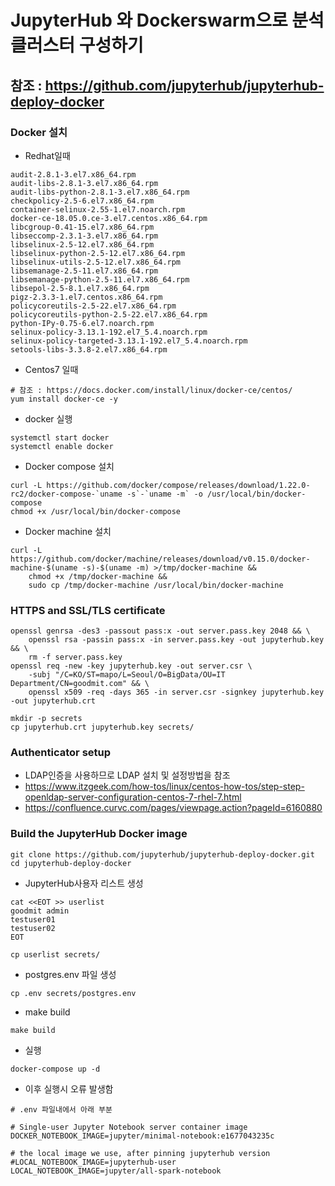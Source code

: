
# JupyterHub 와 Dockerswarm으로 분석클러스터 구성하기

## 참조 : https://github.com/jupyterhub/jupyterhub-deploy-docker


### Docker 설치

- Redhat일때 
```
audit-2.8.1-3.el7.x86_64.rpm
audit-libs-2.8.1-3.el7.x86_64.rpm
audit-libs-python-2.8.1-3.el7.x86_64.rpm
checkpolicy-2.5-6.el7.x86_64.rpm
container-selinux-2.55-1.el7.noarch.rpm
docker-ce-18.05.0.ce-3.el7.centos.x86_64.rpm
libcgroup-0.41-15.el7.x86_64.rpm
libseccomp-2.3.1-3.el7.x86_64.rpm
libselinux-2.5-12.el7.x86_64.rpm
libselinux-python-2.5-12.el7.x86_64.rpm
libselinux-utils-2.5-12.el7.x86_64.rpm
libsemanage-2.5-11.el7.x86_64.rpm
libsemanage-python-2.5-11.el7.x86_64.rpm
libsepol-2.5-8.1.el7.x86_64.rpm
pigz-2.3.3-1.el7.centos.x86_64.rpm
policycoreutils-2.5-22.el7.x86_64.rpm
policycoreutils-python-2.5-22.el7.x86_64.rpm
python-IPy-0.75-6.el7.noarch.rpm
selinux-policy-3.13.1-192.el7_5.4.noarch.rpm
selinux-policy-targeted-3.13.1-192.el7_5.4.noarch.rpm
setools-libs-3.3.8-2.el7.x86_64.rpm
```

- Centos7 일때 
```
# 참조 : https://docs.docker.com/install/linux/docker-ce/centos/
yum install docker-ce -y
```

- docker 실행 
```
systemctl start docker
systemctl enable docker
```


- Docker compose 설치
```
curl -L https://github.com/docker/compose/releases/download/1.22.0-rc2/docker-compose-`uname -s`-`uname -m` -o /usr/local/bin/docker-compose
chmod +x /usr/local/bin/docker-compose
```

- Docker machine 설치
```
curl -L https://github.com/docker/machine/releases/download/v0.15.0/docker-machine-$(uname -s)-$(uname -m) >/tmp/docker-machine &&
    chmod +x /tmp/docker-machine &&
    sudo cp /tmp/docker-machine /usr/local/bin/docker-machine
```


### HTTPS and SSL/TLS certificate
```
openssl genrsa -des3 -passout pass:x -out server.pass.key 2048 && \
    openssl rsa -passin pass:x -in server.pass.key -out jupyterhub.key && \
    rm -f server.pass.key
openssl req -new -key jupyterhub.key -out server.csr \
    -subj "/C=KO/ST=mapo/L=Seoul/O=BigData/OU=IT Department/CN=goodmit.com" && \
    openssl x509 -req -days 365 -in server.csr -signkey jupyterhub.key -out jupyterhub.crt

mkdir -p secrets
cp jupyterhub.crt jupyterhub.key secrets/    
```

### Authenticator setup
- LDAP인증을 사용하므로 LDAP 설치 및 설정방법을 참조
- https://www.itzgeek.com/how-tos/linux/centos-how-tos/step-step-openldap-server-configuration-centos-7-rhel-7.html
- https://confluence.curvc.com/pages/viewpage.action?pageId=6160880


### Build the JupyterHub Docker image
```
git clone https://github.com/jupyterhub/jupyterhub-deploy-docker.git 
cd jupyterhub-deploy-docker
```

- JupyterHub사용자 리스트 생성
```
cat <<EOT >> userlist
goodmit admin
testuser01
testuser02
EOT

cp userlist secrets/    
```

- postgres.env 파일  생성
```
cp .env secrets/postgres.env
```

- make build
```
make build
```

- 실행
```
docker-compose up -d
```


- 이후 실행시 오류 발생함
```
# .env 파일내에서 아래 부분 

# Single-user Jupyter Notebook server container image
DOCKER_NOTEBOOK_IMAGE=jupyter/minimal-notebook:e1677043235c

# the local image we use, after pinning jupyterhub version
#LOCAL_NOTEBOOK_IMAGE=jupyterhub-user
LOCAL_NOTEBOOK_IMAGE=jupyter/all-spark-notebook
```












